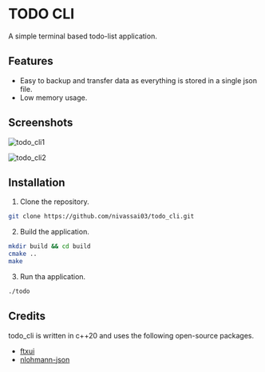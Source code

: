 # TODO CLI
A simple terminal based todo-list application.

## Features
- Easy to backup and transfer data as everything is stored in a single json file.
- Low memory usage.

## Screenshots
![todo_cli1](https://github.com/nivassai03/todo_cli/assets/116424621/c85a2cf3-87e9-4884-81b9-240c5484e30e)


![todo_cli2](https://github.com/nivassai03/todo_cli/assets/116424621/ed526d4e-9974-4a26-aa97-2d7dcbe7ae5c)


## Installation

1. Clone the repository.
```sh
git clone https://github.com/nivassai03/todo_cli.git
```

2. Build the application.
```sh
mkdir build && cd build
cmake ..
make
```
3. Run tha application.
```sh
./todo
```

## Credits
todo_cli is written in c++20 and uses the following open-source packages.
* [ftxui](https://github.com/ArthurSonzogni/FTXUI)
* [nlohmann-json](https://github.com/nlohmann/json)
